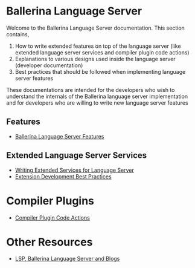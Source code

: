 # Ballerina Language Server

Welcome to the Ballerina Language Server documentation. This section contains,

1. How to write extended features on top of the language server (like extended language server services and compiler
   plugin code actions)
2. Explanations to various designs used inside the language server (developer documentation)
3. Best practices that should be followed when implementing language server features

These documentations are intended for the developers who wish to understand the internals of the Ballerina language
server implementation and for developers who are willing to write new language server features

## Features
* [Ballerina Language Server Features](Features.md)

## Extended Language Server Services
* [Writing Extended Services for Language Server](WritingExtendedServices.md)
* [Extension Development Best Practices](ExtensionDevelopmentBestPractices.md)

# Compiler Plugins
* [Compiler Plugin Code Actions](CompilerPluginCodeActions.md)

# Other Resources
* [LSP, Ballerina Language Server and Blogs](Resources.md)
